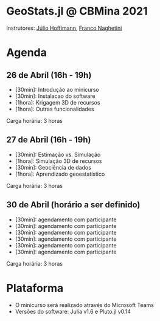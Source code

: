 # GeoStats.jl @ CBMina 2021

Instrutores: [Júlio Hoffimann](https://github.com/juliohm), [Franco Naghetini](https://github.com/fnaghetini)

# Agenda

## 26 de Abril (16h - 19h)
- [30min]: Introdução ao minicurso
- [30min]: Instalacao do software
- [1hora]: Krigagem 3D de recursos
- [1hora]: Outras funcionalidades

Carga horária: 3 horas

## 27 de Abril (16h - 19h)
- [30min]: Estimação vs. Simulação
- [1hora]: Simulação 3D de recursos
- [30min]: Geociência de dados
- [1hora]: Aprendizado geoestatístico

Carga horária: 3 horas

## 30 de Abril (horário a ser definido)
- [30min]: agendamento com participante
- [30min]: agendamento com participante
- [30min]: agendamento com participante
- [30min]: agendamento com participante
- [30min]: agendamento com participante
- [30min]: agendamento com participante

Carga horária: 3 horas

# Plataforma

- O minicurso será realizado através do Microsoft Teams
- Versões do software: Julia v1.6 e Pluto.jl v0.14
